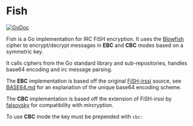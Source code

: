 Fish
====

[![GoDoc](https://pkg.go.dev/badge/github.com/whiym/fish)](https://pkg.go.dev/github.com/whiym/fish)

Fish is a Go implementation for IRC FiSH encryption. It uses the [Blowfish](x) cipher to encrypt/decrypt messages in
**EBC** and **CBC** modes based on a symmetric key. 

It calls ciphers from the Go standard library and sub-repositories, handles base64 encoding and irc message parsing.

The **EBC** implementation is based off the original 
[FiSH-irssi](https://web.archive.org/web/20110816103911/http://fish.secure.la/irssi/FiSH-irssi.v0.99-source.zip) source,
see [BASE64.md](BASE64.md) for an explanation of the unique base64 encoding scheme.

The **CBC** implementation is based off the extension of FiSH-irssi by
[falsovsky](https://github.com/falsovsky/FiSH-irssi) for compatibility with mircryption.

To use **CBC** mode the key must be prepended with `cbc:`
